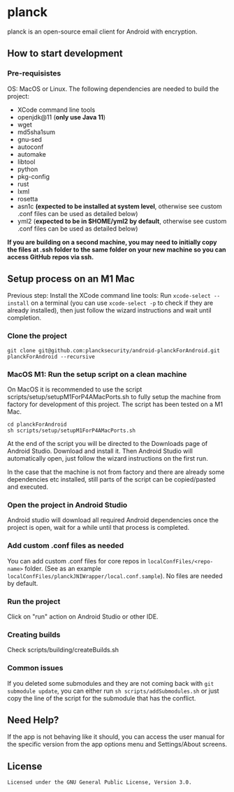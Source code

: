 # planck

planck is an open-source email client for Android with encryption.

## How to start development
### Pre-requisistes
OS: MacOS or Linux.
The following dependencies are needed to build the project:
- XCode command line tools
- openjdk@11 (**only use Java 11**)
- wget
- md5sha1sum
- gnu-sed
- autoconf
- automake
- libtool
- python
- pkg-config
- rust
- lxml
- rosetta
- asn1c **(expected to be installed at system level**, otherwise see custom .conf files can be used as detailed below)
- yml2 (**expected to be in \$HOME/yml2 by default**, otherwise see custom .conf files can be used as detailed below)

**If you are building on a second machine, you may need to initially copy the files at .ssh folder to the same folder on your new machine so you can access GitHub repos via ssh.**

## Setup process on an M1 Mac
Previous step: Install the XCode command line tools: Run `xcode-select --install` on a terminal (you can use `xcode-select -p` to check if they are already installed), then just follow the wizard instructions and wait until completion.

### Clone the project
`git clone git@github.com:plancksecurity/android-planckForAndroid.git planckForAndroid --recursive`

### MacOS M1: Run the setup script on a clean machine
On MacOS it is recommended to use the script scripts/setup/setupM1ForP4AMacPorts.sh to fully setup the machine from factory for development of this project.
The script has been tested on a M1 Mac.
```
cd planckForAndroid
sh scripts/setup/setupM1ForP4AMacPorts.sh
```
At the end of the script you will be directed to the Downloads page of Android Studio. Download and install it. Then Android Studio will automatically open, just follow the wizard instructions on the first run.

In the case that the machine is not from factory and there are already some dependencies etc installed, still parts of the script can be copied/pasted and executed.

### Open the project in Android Studio
Android studio will download all required Android dependencies once the project is open, wait for a while until that process is completed.

### Add custom .conf files as needed
You can add custom .conf files for core repos in `localConfFiles/<repo-name>` folder. (See as an example `localConfFiles/planckJNIWrapper/local.conf.sample`).
No files are needed by default.

### Run the project
Click on "run" action on Android Studio or other IDE.

### Creating builds
Check scripts/building/createBuilds.sh

### Common issues
If you deleted some submodules and they are not coming back with `git submodule update`, you can either run `sh scripts/addSubmodules.sh` or just copy the line of the script for the submodule that has the conflict.


## Need Help?

If the app is not behaving like it should, you can access the user manual for the specific version from the app options menu and Settings/About screens.

## License

    Licensed under the GNU General Public License, Version 3.0.

